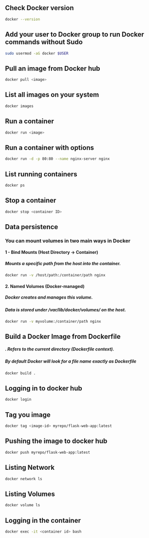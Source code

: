 

## Check Docker version
```bash
docker --version
```

## Add your user to Docker group to run Docker commands without Sudo
```bash
sudo usermod -aG docker $USER
```

## Pull an image from Docker hub
```bash
docker pull <image>
```

## List all images on your system
```bash
docker images
```

## Run a container
```bash
docker run <image>
```

## Run a container with options
```bash
docker run -d -p 80:80 --name nginx-server nginx
```

## List running containers
```bash
docker ps
```

## Stop a container
```bash
docker stop <container ID>
```

## Data persistence
### You can mount volumes in two main ways in Docker
#### 1 - Bind Mounts (Host Directory → Container)
##### Mounts a specific path from the host into the container.
```bash
docker run -v /host/path:/container/path nginx
```
#### 2. Named Volumes (Docker-managed)
##### Docker creates and manages this volume.
##### Data is stored under /var/lib/docker/volumes/ on the host.
```bash
docker run -v myvolume:/container/path nginx
```

## Build a Docker Image from Dockerfile
##### . Refers to the current directory (Dockerfile context).
##### By default Docker will look for a file name exactly as Dockerfile
```bash
docker build .
```

## Logging in to docker hub
```bash
docker login
```

## Tag you image 
```bash
docker tag <image-id> myrepo/flask-web-app:latest
```

## Pushing the image to docker hub
```bash
docker push myrepo/flask-web-app:latest
```


## Listing Network
```bash
docker network ls
```

## Listing Volumes
```bash
docker volume ls
```

## Logging in the container
```bash
docker exec -it <container id> bash
```





